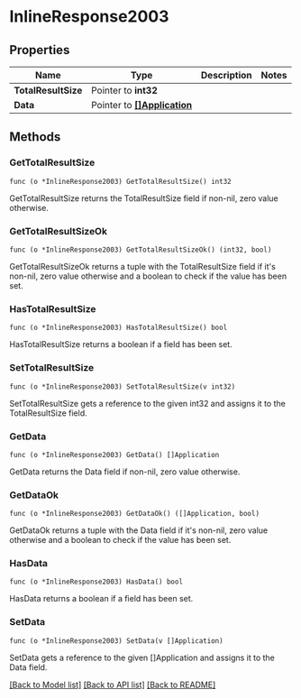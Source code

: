 # InlineResponse2003

## Properties

Name | Type | Description | Notes
------------ | ------------- | ------------- | -------------
**TotalResultSize** | Pointer to **int32** |  | 
**Data** | Pointer to [**[]Application**](Application.md) |  | 

## Methods

### GetTotalResultSize

`func (o *InlineResponse2003) GetTotalResultSize() int32`

GetTotalResultSize returns the TotalResultSize field if non-nil, zero value otherwise.

### GetTotalResultSizeOk

`func (o *InlineResponse2003) GetTotalResultSizeOk() (int32, bool)`

GetTotalResultSizeOk returns a tuple with the TotalResultSize field if it's non-nil, zero value otherwise
and a boolean to check if the value has been set.

### HasTotalResultSize

`func (o *InlineResponse2003) HasTotalResultSize() bool`

HasTotalResultSize returns a boolean if a field has been set.

### SetTotalResultSize

`func (o *InlineResponse2003) SetTotalResultSize(v int32)`

SetTotalResultSize gets a reference to the given int32 and assigns it to the TotalResultSize field.

### GetData

`func (o *InlineResponse2003) GetData() []Application`

GetData returns the Data field if non-nil, zero value otherwise.

### GetDataOk

`func (o *InlineResponse2003) GetDataOk() ([]Application, bool)`

GetDataOk returns a tuple with the Data field if it's non-nil, zero value otherwise
and a boolean to check if the value has been set.

### HasData

`func (o *InlineResponse2003) HasData() bool`

HasData returns a boolean if a field has been set.

### SetData

`func (o *InlineResponse2003) SetData(v []Application)`

SetData gets a reference to the given []Application and assigns it to the Data field.


[[Back to Model list]](../README.md#documentation-for-models) [[Back to API list]](../README.md#documentation-for-api-endpoints) [[Back to README]](../README.md)


